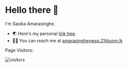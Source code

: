 # Hello there  👋
I'm Sasika Amarasinghe.

<!-- - 👀 I’m interested in Data engineering, Machine Learning, 
- 🌱 I’m currently pursuing my engineering degree at University of Moratuwa, Sri Lanka. -->
- 🌏 Here's my personal [link tree](https://sasikaa073.github.io).
- 🙌🏽 You can reach me at amarasingheywsp.21@uom.lk

Page Visitors: 

![visitors](https://visitor-badge.laobi.icu/badge?page_id=SasikaA073)

<!--
**SasikaA073/SasikaA073** is a ✨ _special_ ✨ repository because its `README.md` (this file) appears on your GitHub profile.

Here are some ideas to get you started:

- 🔭 I’m currently working on ...
- 🌱 I’m currently learning ...
- 👯 I’m looking to collaborate on ...
- 🤔 I’m looking for help with ...
- 💬 Ask me about ...
- 📫 How to reach me: ...
- 😄 Pronouns: ...
- ⚡ Fun fact: ...
-->

